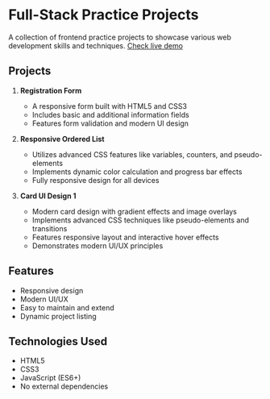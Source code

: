 # Full-Stack Practice Projects

A collection of frontend practice projects to showcase various web development skills and techniques.
[Check live demo](https://annawu23.github.io/Fullstack-Practice/)

## Projects

1. **Registration Form**

   - A responsive form built with HTML5 and CSS3
   - Includes basic and additional information fields
   - Features form validation and modern UI design

2. **Responsive Ordered List**

   - Utilizes advanced CSS features like variables, counters, and pseudo-elements
   - Implements dynamic color calculation and progress bar effects
   - Fully responsive design for all devices

3. **Card UI Design 1**
   - Modern card design with gradient effects and image overlays
   - Implements advanced CSS techniques like pseudo-elements and transitions
   - Features responsive layout and interactive hover effects
   - Demonstrates modern UI/UX principles

## Features

- Responsive design
- Modern UI/UX
- Easy to maintain and extend
- Dynamic project listing

## Technologies Used

- HTML5
- CSS3
- JavaScript (ES6+)
- No external dependencies
